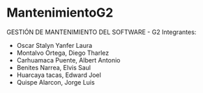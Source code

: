 # MantenimientoG2
GESTIÓN DE MANTENIMIENTO DEL SOFTWARE - G2
Integrantes:
- Oscar Stalyn Yanfer Laura
- Montalvo Ortega, Diego Tharlez
- Carhuamaca Puente, Albert Antonio
- Benites Narrea, Elvis Saul
- Huarcaya tacas, Edward Joel  
- Quispe Alarcon, Jorge Luis
